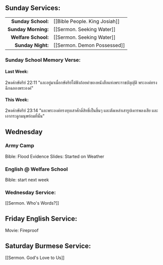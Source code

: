 ## Sunday Services:
| | |
| --:|:-- |
| **Sunday School:**  | [[Bible People. King Josiah]]
| **Sunday Morning:** | [[Sermon. Seeking Water]]
| **Welfare School:** | [[Sermon. Seeking Water]]
| **Sunday Night:**   | [[Sermon. Demon Possessed]]

### Sunday School Memory Verse:
#### Last Week: 
2พงศ์กษัตริย์ 22:11 "และอยู่มาเมื่อกษัตริย์ได้ฟังถ้อยคำของหนังสือแห่งพระราชบัญญัติ พระองค์ทรงฉีกฉลองพระองค์"
#### This Week:
2พงศ์กษัตริย์ 23:14 "และพระองค์ทรงทุบเสาศักดิ์สิทธิ์เป็นชิ้นๆ และตัดเหล่าเสารูปเคารพลงเสีย และเอากระดูกมนุษย์ถมที่นั้น"
## Wednesday 
### Army Camp
Bible: Flood Evidence
Slides: Started on Weather
### English @ Welfare School
Bible: start next week
### Wednesday Service:
[[Sermon. Who's Words?]]
## Friday English Service:
Movie: Fireproof
## Saturday Burmese Service:
[[Sermon. God's Love to Us]]